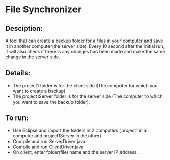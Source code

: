 # File Synchronizer

## Desciption:
A tool that can create a backup folder for a files in your computer and save it in another computer(the server side). Every 10 second after the initial run, it will also check if there is any changes has been made and make the same change in the server side.

## Details:
  * The project1 folder is for the client side (The computer for which you want to create a backup)
  * The project1Server folder is for the server side (The computer to which you want to save the backup folder).
  
## To run:
  * Use Eclipse and import the folders in 2 computers (project1 in a computer and project1Server in the other).
  * Compile and run ServerDriver.java.
  * Compile and run ClientDriver.java.  
  * On client, enter folder(file) name and the server IP address.
  
